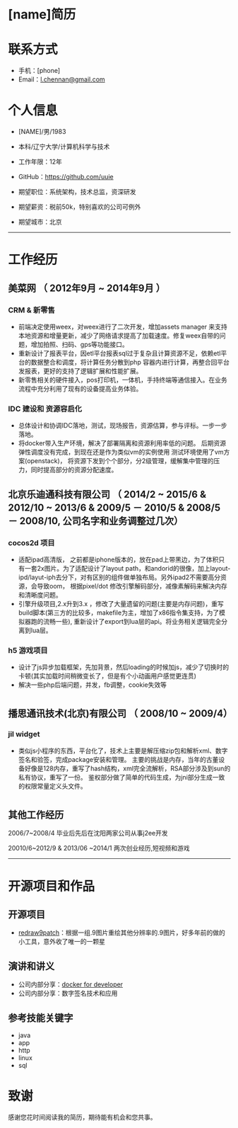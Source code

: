 # [name]简历


# 联系方式
- 手机：[phone]
- Email：l.chennan@gmail.com

# 个人信息

 - [NAME]/男/1983 
 - 本科/辽宁大学/计算机科学与技术  
 - 工作年限：12年
 - GitHub：https://github.com/uuie

 - 期望职位：系统架构，技术总监，资深研发
 - 期望薪资：税前50k，特别喜欢的公司可例外
 - 期望城市：北京

---

# 工作经历
## 美菜网 （ 2012年9月 ~ 2014年9月 ）

### CRM & 新零售 
- 前端决定使用weex，对weex进行了二次开发，增加assets manager 来支持本地资源和增量更新，减少了网络请求提高了加载速度。修复weex自带的问题，增加拍照、扫码、gps等功能接口。
- 重新设计了报表平台，因etl平台报表sql过于复杂且计算资源不足，依赖etl平台的数据整合和调度，将计算任务分散到php 容器内进行计算，再整合回平台发报表，更好的支持了逻辑扩展和性能扩展。
- 新零售相关的硬件接入，pos打印机，一体机，手持终端等通信接入。在业务流程中充分利用了现有的设备提高业务体验。

### IDC 建设和 资源容启化
- 总体设计和协调IDC落地，测试，现场报告，资源估算，参与评标。一步一步落地。
- 将docker带入生产环境，解决了部署隔离和资源利用率低的问题。
后期资源弹性调度没有完成，到现在还是作为类似vm的实例使用
测试环境使用了vm方案(openstack)， 将资源下发到个个部分，分2级管理，缓解集中管理的压力，同时提高部分的资源分配速度。


## 北京乐迪通科技有限公司 （ 2014/2 ~ 2015/6 & 2012/10 ~ 2013/6 & 2009/5 － 2010/5 & 2008/5 － 2008/10, 公司名字和业务调整过几次）

### cocos2d 项目 
- 适配ipad高清版， 之前都是iphone版本的，放在pad上带黑边，为了体积只有一套2x图片。为了适配设计了layout path，和andorid的很像，加上layout-ipd/layut-iph去分下，对有区别的组件做单独布局。另外ipad2不需要高分资源，会导致oom， 根据pixel/dot 修改引擎解码部分，减像素解码来解决内存和清晰度问题。
- 引擎升级项目,2.x升到3.x ，修改了大量遗留的问题(主要是内存问题)，重写build脚本(第三方的比较多，makefile为主，增加了x86指令集支持，为了模拟器跑的流畅一些), 重新设计了export到lua层的api。将业务相关逻辑完全分离到lua层。



### h5 游戏项目
- 设计了js异步加载框架，先加背景，然后loading的时候加js，减少了切换时的卡顿(其实加载时间稍微变长了，但是有个小动画用户感觉更连贯)
- 解决一些php后端问题，并发，fb调整，cookie失效等


# 
## 播思通讯技术(北京)有限公司 （ 2008/10 ~ 2009/4）

### jil widget

- 类似js小程序的东西，平台化了，技术上主要是解压缩zip包和解析xml、数字签名和验签，完成package安装和管理。
主要的挑战是内存，当年的古董设备好像是128内存，重写了hash结构，xml完全流解析，RSA部分涉及到sun的私有协议，重写了一份。
鉴权部分做了简单的代码生成，为jni部分生成一致的权限常量定义头文件。

# 
## 其他工作经历

2006/7~2008/4 毕业后先后在沈阳两家公司从事j2ee开发

20010/6~2012/9 & 2013/06 ~2014/1 两次创业经历,短视频和游戏

---

# 开源项目和作品

## 开源项目
 - [redraw9patch](https://github.com/uuie/redraw9patch)：根据一组.9图片重绘其他分辨率的.9图片，好多年前的做的小工具，意外收了唯一的一颗星

## 演讲和讲义
 - 公司内部分享：[docker for developer](https://uuie.github.io/assets/ppt/docker4developer.key)
 - 公司内部分享：数字签名技术和应用



## 参考技能关键字
- java
- app
- http
- linux
- sql


# 致谢
感谢您花时间阅读我的简历，期待能有机会和您共事。